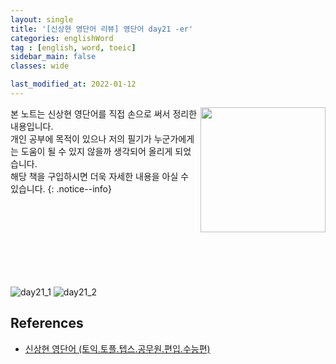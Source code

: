 ```yaml
---
layout: single
title: '[신상현 영단어 리뷰] 영단어 day21 -er'
categories: englishWord
tag : [english, word, toeic]
sidebar_main: false
classes: wide

last_modified_at: 2022-01-12
---
```


<img align='right' width='200' height='200' src='https://user-images.githubusercontent.com/78655692/147879046-4dab21c1-fed0-4bfb-b022-9874d3a945f8.png
'>
본 노트는 신상현 영단어를 직접 손으로 써서 정리한 내용입니다. <br>개인 공부에 목적이 있으나 저의 필기가 누군가에게는 도움이 될 수 있지 않을까 생각되어 올리게 되었습니다.<br> 해당 책을 구입하시면 더욱 자세한 내용을 아실 수 있습니다.
{: .notice--info}

<br>
<br>
<br>
<br>
<br>
<br>
<br>


![day21_1](https://ingu627.github.io/images/english/day21_1.jpg)
![day21_2](https://ingu627.github.io/images/english/day21_2.jpg)

## References 

- [신상현 영단어 (토익.토플.텝스.공무원.편입.수능편)](https://www.aladin.co.kr/shop/wproduct.aspx?ItemId=126278788)